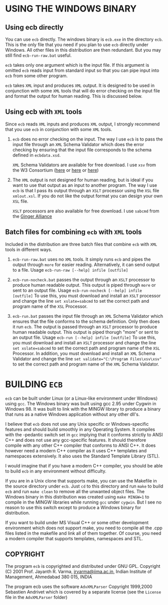 USING THE WINDOWS BINARY
========================

Using ecb directly
------------------

You can use `ecb` directly. The windows binary is `ecb.exe` in the directory `ecb`. This is the only file that you need if you plan to use `ecb` directly under Windows. All other files in this distribution are then redundant. But you may still find `ecb-run-raw.bat` useful.

`ecb` takes only one argument which is the input file. If this argument is omitted `ecb` reads input from standard input so that you can pipe input into `ecb` from some other program.

`ecb` takes `XML` input and produces `XML` output. It is designed to be used in conjunction with some `XML` tools that will do error checking on the input file and format the output for human reading. This is discussed below.


Using ecb with `XML` tools
------------------------

Since `ecb` reads `XML` inputs and produces `XML` output, I strongly recommend that you use `ecb` in conjunction with some `XML` tools.

1. `ecb` does no error checking on the input. The way I use `ecb` is to pass the input file through an `XML` Schema Validator which does the error checking by ensuring that the input file corresponds to the schema defined in `ecbdata.xsd`.

    `XML` Schema Validators are available for free download.  I use `xsv` from the W3 Consortium ([here](http://www.w3.org/XML/Schema) or [here](http://www.ltg.ed.ac.uk/software/xml/) or [here](ftp://ftp.cogsci.ed.ac.uk/pub/XSV/XSV12.EXE))

2. The `XML` output is not designed for human reading, but is ideal if you want to use that output as an input to another program. The way I use `ecb` is that I pass its output through an `XSLT` processor using the `XSL` file `xmlout.xsl`. If you do not like the output format you can design your own `XSL` file.

   `XSLT` processors are also available for free download.  I use `sabcmd` from the [Ginger Alliance](http://www.gingerall.com)

Batch files for combining `ecb` with `XML` tools
--------------------------------------------

Included in the distribution are three batch files that combine `ecb` with `XML` tools in different ways.

1. `ecb-run-raw.bat` uses no `XML` tools. It simply runs `ecb` and pipes the output through `more` for easier reading. Alternatively, it can send output to a file.  Usage `ecb-run-raw [--help] infile [outfile]`

2. `ecb-run-nocheck.bat` passes the output through an `XSLT` processor to produce human readable output. This output is piped through `more` or sent to an output file.  Usage `ecb-run-nocheck [--help] infile [outfile]` To use this, you must download and install an `XSLT` processor and change the line `set xslate=sabcmd` to set the correct path and program name of the `XSL` Processor.

3. `ecb-run.bat` passes the input file through an `XML` Schema Validator which ensures that the file conforms to the schema definition. Only then does it run `ecb`. The output is passed through an `XSLT` processor to produce human readable output. This output is piped thorugh "more" or sent to an output file.  Usage `ecb-run [--help] infile [outfile]` To use this, you must download and install an `XSLT` processor and change the line `set xslate=sabcmd` to set the correct path and program name of the `XSL` Processor.  In addition, you must download and install an `XML` Schema Validator and change the line `set validate="C:\Program Files\xsv\xsv"` to set the correct path and program name of the `XML` Schema Validator.


BUILDING `ECB` 
============
              
`ecb` can be built under Linux (or a Linux-like environment under Windows) using `gcc`. The Windows binary was built using gcc 2.95 under Cygwin in Windows 98. It was built to link with the MINGW library to produce a binary that runs as a native Windows application without any other dll's.

I believe that `ecb` does not use any Unix specific or Windows-specific features and should build smoothly in any Operating System. It compiles with the -pedantic switch set in `gcc` implying that it conforms strictly to ANSI C++ and does not use any gcc-specific features. It should therefore compile with any other C++ compiler that conforms to ANSI C++. It does however need a modern C++ compiler as it uses C++ templates and namespaces extensively. It also uses the Standard Template Library (STL).

I would imagine that if you have a modern C++ compiler, you should be able to build `ecb` in any environment without difficulty.

If you are in a Unix clone that supports make, you can use the Makefile in the source directory under `ecb`. Just `cd` to this directory and run `make` to build `ecb` and run `make clean` to remove all the unwanted object files.  The Windows binary in this distribution was created using `make MINGW=1` to compile in the MINGW libraries while running `gcc` under `cygwin`.  But I see no reason to use this switch except to produce a Windows binary for distribution.

If you want to build under MS Visual C++ or some other development environment which does not support make, you need to compile all the .cpp files listed in the makefile and link all of them together. Of course, you need a modern compiler that supports templates, namespaces and STL.

COPYRIGHT
---------

The program `ecb` is copyrighted and distributed under GNU GPL. Copyright (C) 2001 Prof. Jayanth R. Varma, jrvarma@iima.ac.in, Indian Institute of Management, Ahmedabad 380 015, INDIA

The program ecb uses the software `AdvXMLParser` Copyright 1999,2000 Sebastien Andrivet which is covered by a separate license (see the `License` file in the `AdvXMLParser` folder)
